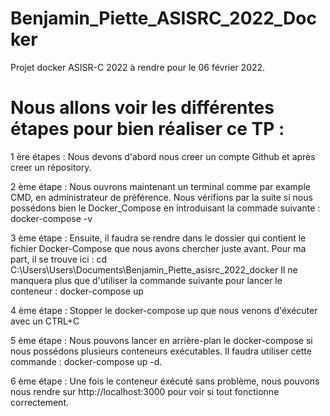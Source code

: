 # Benjamin_Piette_ASISRC_2022_Docker

Projet docker ASISR-C 2022 à rendre pour le 06 février 2022.

# Nous allons voir les différentes étapes pour bien réaliser ce TP :

1 ère étapes : Nous devons d'abord nous creer un compte Github et après creer un répository. 

2 ème étape : Nous ouvrons maintenant un terminal comme par example CMD, en administrateur de préférence. Nous vérifions par la suite si nous possédons bien le Docker_Compose en introduisant la commade suivante : docker-compose -v

3 ème étape : Ensuite, il faudra se rendre dans le dossier qui contient le fichier Docker-Compose que nous avons chercher juste avant. Pour ma part, il se trouve ici : cd C:\Users\Users\Documents\Benjamin_Piette_asisrc_2022_docker
Il ne manquera plus que d'utiliser la commande suivante pour lancer le conteneur : docker-compose up

4 ème étape : Stopper le docker-compose up que nous venons d'éxécuter avec un CTRL+C

5 ème étape : Nous pouvons lancer en arrière-plan le docker-compose si nous possédons plusieurs conteneurs exécutables. Il faudra utiliser cette commande : docker-compose up -d.

6 ème étape : Une fois le conteneur éxécuté sans problème, nous pouvons nous rendre sur http://localhost:3000 pour voir si tout fonctionne correctement.

